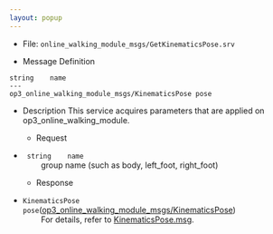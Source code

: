 ```yaml
---
layout: popup
---
```


- File: `online_walking_module_msgs/GetKinematicsPose.srv`

- Message Definition
 ```
 string    name
 ---
 op3_online_walking_module_msgs/KinematicsPose pose
 ```

- Description
This service acquires parameters that are applied on op3_online_walking_module.  

  - Request  
* ` string    name`   
&emsp;&emsp; group name (such as body, left_foot, right_foot)

  - Response
* `KinematicsPose pose`([op3_online_walking_module_msgs/KinematicsPose])     
&emsp;&emsp; For details, refer to [KinematicsPose.msg].


[op3_online_walking_module_msgs/KinematicsPose]: /dosc/en/popup/op3_KinematicsPose.msg/
[KinematicsPose.msg]: /dosc/en/popup/op3_KinematicsPose.msg/
